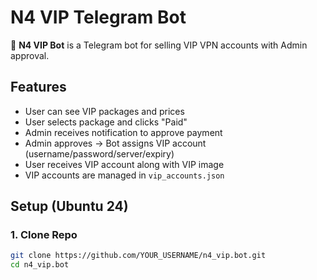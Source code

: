 # N4 VIP Telegram Bot

🚀 **N4 VIP Bot** is a Telegram bot for selling VIP VPN accounts with Admin approval.

## Features

- User can see VIP packages and prices
- User selects package and clicks "Paid"
- Admin receives notification to approve payment
- Admin approves → Bot assigns VIP account (username/password/server/expiry)
- User receives VIP account along with VIP image
- VIP accounts are managed in `vip_accounts.json`

## Setup (Ubuntu 24)

### 1. Clone Repo

```bash
git clone https://github.com/YOUR_USERNAME/n4_vip.bot.git
cd n4_vip.bot
